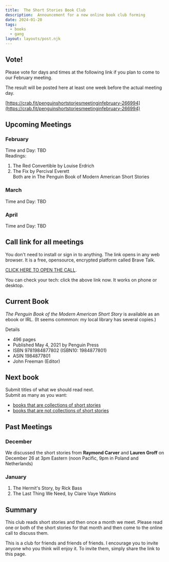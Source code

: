 ```yaml
---
title:  The Short Stories Book Club   
description:  Announcement for a new online book club forming  
date: 2024-01-20
tags:
  - books
  - gang 
layout: layouts/post.njk
---
```

## Vote!

Please vote for days and times at the following link if you plan to come to our February meeting.  
  
The result will be posted here at least one week before the actual meeting day.  
    
[https://crab.fit/penguinshortstoriesmeetinginfebruary-266994](https://crab.fit/penguinshortstoriesmeetinginfebruary-266994) 



## Upcoming Meetings
 
### February 
Time and Day: TBD    
Readings:  
1. The Red Convertible by Louise Erdrich  
2. The Fix by Percival Everett  
Both are in The Penguin Book of Modern American Short Stories  

### March 
Time and Day: TBD  


### April
Time and Day: TBD  


## Call link for all meetings  
You don't need to install or sign in to anything. The link opens in any web browser. It is a free, opensource, encrypted platform called Brave Talk.   
  
[CLICK HERE TO OPEN THE CALL](https://pikl.us/nufgyh64 ).   
  
You can check your tech: click the above link now.  It works on phone or desktop.  

## Current Book  
*The Penguin Book of the Modern American Short Story* is available as an ebook or IRL. (It seems commmon: my local library has several copies.)

Details  
* 496 pages
* Published May 4, 2021 by Penguin Press
* ISBN	9781984877802 (ISBN10: 1984877801)
* ASIN	1984877801
* John Freeman (Editor)

## Next book
Submit titles of what we should read next.   
Submit as many as you want:  
- [books that are collections of short stories](https://datawhimsy.weebly.com/book-club-forum/submit-a-book-idea-collections-of-short-stories)
- [books that are not collections of short stories](https://datawhimsy.weebly.com/book-club-forum/submit-book-ideas-the-not-short-stories-list)

## Past Meetings
### December
We discussed the short stories from __Raymond Carver__ and __Lauren Groff__  on December 26 at 3pm Eastern (noon Pacific, 9pm in Poland and Netherlands)
### January 
1. The Hermit's Story, by Rick Bass
2. The Last Thing We Need, by Claire Vaye Watkins


## Summary
This club reads short stories and then once a month we meet. Please read one or both of the short stories for that month and then come to the online call to discuss them.  
  
This is a club for friends and friends of friends. I encourage you to invite anyone who you think will enjoy it. To invite them, simply share the link to this page.  
